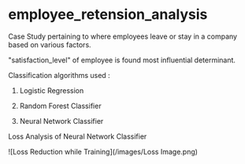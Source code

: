 # employee_retension_analysis
Case Study pertaining to where employees leave or stay in a company based on various factors.

"satisfaction_level" of employee is found most influential determinant.

Classification algorithms used :
1) Logistic Regression

2) Random Forest Classifier

3) Neural Network Classifier

Loss Analysis of Neural Network Classifier

![Loss Reduction while Training](/images/Loss Image.png)



